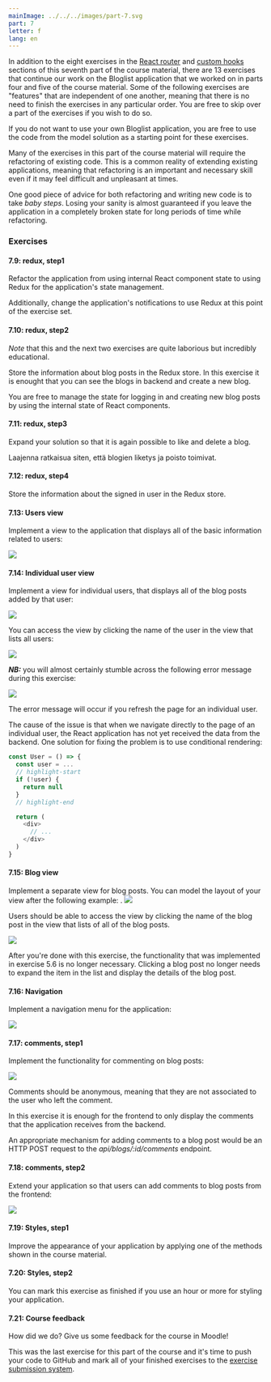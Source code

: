 ```yaml
---
mainImage: ../../../images/part-7.svg
part: 7
letter: f
lang: en
---
```


<div class="content">

In addition to the eight exercises in the [React router](/en/part7/react_router) and [custom hooks]() sections of this seventh part of the course material, there are 13 exercises that continue our work on the Bloglist application that we worked on in parts four and five of the course material. Some of the following exercises are "features" that are independent of one another, meaning that there is no need to finish the exercises in any particular order. You are free to skip over a part of the exercises if you wish to do so.

If you do not want to use your own Bloglist application, you are free to use the code from the model solution as a starting point for these exercises. 

Many of the exercises in this part of the course material will require the refactoring of existing code. This is a common reality of extending existing applications, meaning that refactoring is an important and necessary skill even if it may feel difficult and unpleasant at times.

One good piece of advice for both refactoring and writing new code is to take <i> baby steps</i>. Losing your sanity is almost guaranteed if you leave the application in a completely broken state for long periods of time while refactoring.

</div>

<div class="tasks">

### Exercises

#### 7.9: redux, step1

Refactor the application from using internal React component state to using Redux for the application's state management.

Additionally, change the application's notifications to use Redux at this point of the exercise set.

#### 7.10: redux, step2

*Note* that this and the next two exercises are quite laborious but incredibly educational.

Store the information about blog posts in the Redux store. In this exercise it is enought that you can see the blogs in backend and create a new blog. 

You are free to manage the state for logging in and creating new blog posts by using the internal state of React components.

#### 7.11: redux, step3

Expand your solution so that it is again possible to like and delete a blog.

Laajenna ratkaisua siten, että blogien liketys ja poisto toimivat.

#### 7.12: redux, step4

Store the information about the signed in user in the Redux store.

#### 7.13: Users view

Implement a view to the application that displays all of the basic information related to users:

![](../../images/7/41.png)

#### 7.14: Individual user view

Implement a view for individual users, that displays all of the blog posts added by that user:

![](../../images/7/44.png)

You can access the view by clicking the name of the user in the view that lists all users:

![](../../images/7/43.png)

<i>**NB:**</i> you will almost certainly stumble across the following error message during this exercise:

![](../../images/7/42ea.png)

The error message will occur if you refresh the page for an individual user.

The cause of the issue is that when we navigate directly to the page of an individual user, the React application has not yet received the data from the backend. One solution for fixing the problem is to use conditional rendering:

```js
const User = () => {
  const user = ...
  // highlight-start
  if (!user) {
    return null
  }
  // highlight-end

  return (
    <div>
      // ...
    </div>
  )
}
```

#### 7.15: Blog view

Implement a separate view for blog posts. You can model the layout of your view after the following example:
.
![](../../images/7/45.png)

Users should be able to access the view by clicking the name of the blog post in the view that lists of all of the blog posts.

![](../../images/7/46.png)

After you're done with this exercise, the functionality that was implemented in exercise 5.6 is no longer necessary. Clicking a blog post no longer needs to expand the item in the list and display the details of the blog post.

#### 7.16: Navigation

Implement a navigation menu for the application:

![](../../images/7/47.png)

#### 7.17: comments, step1

Implement the functionality for commenting on blog posts:

![](../../images/7/48.png)

Comments should be anonymous, meaning that they are not associated to the user who left the comment.

In this exercise it is enough for the frontend to only display the comments that the application receives from the backend.

An appropriate mechanism for adding comments to a blog post would be an HTTP POST request to the <i>api/blogs/:id/comments</i> endpoint.

#### 7.18: comments, step2

Extend your application so that users can add comments to blog posts from the frontend:

![](../../images/7/49.png)

#### 7.19: Styles, step1

Improve the appearance of your application by applying one of the methods shown in the course material.

#### 7.20: Styles, step2

You can mark this exercise as finished if you use an hour or more for styling your application.

#### 7.21: Course feedback

How did we do? Give us some feedback for the course in Moodle!

This was the last exercise for this part of the course and it's time to push your code to GitHub and mark all of your finished exercises to the [exercise submission system](https://github.com/fullstack-hy2020).

</div>
